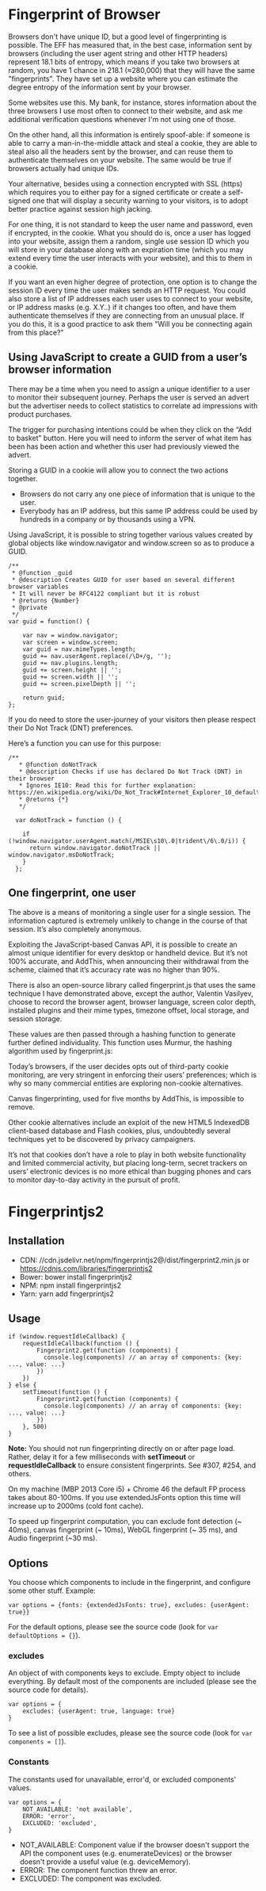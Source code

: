 # Fingerprint of Browser

Browsers don't have unique ID, but a good level of fingerprinting is possible. The EFF has measured that, in the best case, information sent by browsers (including the user agent string and other HTTP headers) represent 18.1 bits of entropy, which means if you take two browsers at random, you have 1 chance in 218.1 (≈280,000) that they will have the same "fingerprints". They have set up a website where you can estimate the degree entropy of the information sent by your browser.

Some websites use this. My bank, for instance, stores information about the three browsers I use most often to connect to their website, and ask me additional verification questions whenever I'm not using one of those.

On the other hand, all this information is entirely spoof-able: if someone is able to carry a man-in-the-middle attack and steal a cookie, they are able to steal also all the headers sent by the browser, and can reuse them to authenticate themselves on your website. The same would be true if browsers actually had unique IDs.

Your alternative, besides using a connection encrypted with SSL (https) which requires you to either pay for a signed certificate or create a self-signed one that will display a security warning to your visitors, is to adopt better practice against session high jacking.

For one thing, it is not standard to keep the user name and password, even if encrypted, in the cookie. What you should do is, once a user has logged into your website, assign them a random, single use session ID which you will store in your database along with an expiration time (which you may extend every time the user interacts with your website), and this to them in a cookie.

If you want an even higher degree of protection, one option is to change the session ID every time the user makes sends an HTTP request. You could also store a list of IP addresses each user uses to connect to your website, or IP address masks (e.g. X.Y.*.*) if it changes too often, and have them authenticate themselves if they are connecting from an unusual place. If you do this, it is a good practice to ask them "Will you be connecting again from this place?"

## Using JavaScript to create a GUID from a user’s browser information

There may be a time when you need to assign a unique identifier to a user to monitor their subsequent journey. Perhaps the user is served an advert but the advertiser needs to collect statistics to correlate ad impressions with product purchases.

The trigger for purchasing intentions could be when they click on the “Add to basket” button. Here you will need to inform the server of what item has been has been action and whether this user had previously viewed the advert.

Storing a GUID in a cookie will allow you to connect the two actions together.

* Browsers do not carry any one piece of information that is unique to the user. 
* Everybody has an IP address, but this same IP address could be used by hundreds in a company or by thousands using a VPN.

Using JavaScript, it is possible to string together various values created by global objects like window.navigator and window.screen so as to produce a GUID.

```
/**
 * @function _guid
 * @description Creates GUID for user based on several different browser variables
 * It will never be RFC4122 compliant but it is robust
 * @returns {Number}
 * @private
 */
var guid = function() {

    var nav = window.navigator;
    var screen = window.screen;
    var guid = nav.mimeTypes.length;
    guid += nav.userAgent.replace(/\D+/g, '');
    guid += nav.plugins.length;
    guid += screen.height || '';
    guid += screen.width || '';
    guid += screen.pixelDepth || '';

    return guid;
};
```
If you do need to store the user-journey of your visitors then please respect their Do Not Track (DNT) preferences.

Here’s a function you can use for this purpose:
```
/**
   * @function doNotTrack
   * @description Checks if use has declared Do Not Track (DNT) in their browser
   * Ignores IE10: Read this for further explanation: https://en.wikipedia.org/wiki/Do_Not_Track#Internet_Explorer_10_default_setting_controversy
   * @returns {*}
   */

  var doNotTrack = function () {

    if (!window.navigator.userAgent.match(/MSIE\s10\.0|trident\/6\.0/i)) {
      return window.navigator.doNotTrack || window.navigator.msDoNotTrack;
    }
  };
```

## One fingerprint, one user
The above is a means of monitoring a single user for a single session. The information captured is extremely unlikely to change in the course of that session. It’s also completely anonymous. 

Exploiting the JavaScript-based Canvas API, it is possible to create an almost unique identifier for every desktop or handheld device. But it’s not 100% accurate, and AddThis, when announcing their withdrawal from the scheme, claimed that it’s accuracy rate was no higher than 90%.

There is also an open-source library called fingerprint.js that uses the same technique I have demonstrated above, except the author, Valentin Vasilyev, choose to record the browser agent, browser language, screen color depth, installed plugins and their mime types, timezone offset, local storage, and session storage.

These values are then passed through a hashing function to generate further defined individuality. This function uses Murmur, the hashing algorithm used by fingerprint.js:

Today’s browsers, if the user decides opts out of third-party cookie monitoring, are very stringent in enforcing their users’ preferences; which is why so many commercial entities are exploring non-cookie alternatives.

Canvas fingerprinting, used for five months by AddThis, is impossible to remove.

Other cookie alternatives include an exploit of the new HTML5 IndexedDB client-based database and Flash cookies, plus, undoubtedly several techniques yet to be discovered by privacy campaigners.

It’s not that cookies don’t have a role to play in both website functionality and limited commercial activity, but placing long-term, secret trackers on users’ electronic devices is no more ethical than bugging phones and cars to monitor day-to-day activity in the pursuit of profit.

# Fingerprintjs2

## Installation

* CDN: //cdn.jsdelivr.net/npm/fingerprintjs2@<VERSION>/dist/fingerprint2.min.js 
or https://cdnjs.com/libraries/fingerprintjs2
* Bower: bower install fingerprintjs2
* NPM: npm install fingerprintjs2
* Yarn: yarn add fingerprintjs2

## Usage
```
if (window.requestIdleCallback) {
    requestIdleCallback(function () {
        Fingerprint2.get(function (components) {
          console.log(components) // an array of components: {key: ..., value: ...}
        })
    })
} else {
    setTimeout(function () {
        Fingerprint2.get(function (components) {
          console.log(components) // an array of components: {key: ..., value: ...}
        })  
    }, 500)
}
```

**Note:** You should not run fingerprinting directly on or after page load. Rather, delay it for a few milliseconds with **setTimeout** or **requestIdleCallback** to ensure consistent fingerprints. See #307, #254, and others.

On my machine (MBP 2013 Core i5) + Chrome 46 the default FP process takes about 80-100ms. If you use extendedJsFonts option this time will increase up to 2000ms (cold font cache).

To speed up fingerprint computation, you can exclude font detection (~ 40ms), canvas fingerprint (~ 10ms), WebGL fingerprint (~ 35 ms), and Audio fingerprint (~30 ms).

## Options
You choose which components to include in the fingerprint, and configure some other stuff. Example:
```
var options = {fonts: {extendedJsFonts: true}, excludes: {userAgent: true}}
```
For the default options, please see the source code (look for  ```var defaultOptions = {}```).

### excludes
An object of with components keys to exclude. Empty object to include everything. By default most of the components are included (please see the source code for details).

```
var options = {
    excludes: {userAgent: true, language: true}
}
```

To see a list of possible excludes, please see the source code (look for
```var components = []```).

### Constants
The constants used for unavailable, error'd, or excluded components' values.

```
var options = {
    NOT_AVAILABLE: 'not available',
    ERROR: 'error',
    EXCLUDED: 'excluded',
}
```

* NOT_AVAILABLE: Component value if the browser doesn't support the API the component uses (e.g. enumerateDevices) or the browser doesn't provide a useful value (e.g. deviceMemory).
* ERROR: The component function threw an error.
* EXCLUDED: The component was excluded.
